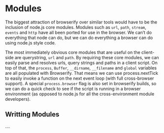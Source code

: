 # Modules

The biggest attraction of browserify over similar tools would have to be the inclusion of node.js core modules. Modules such as `url`, `path`, `stream`, `events` and `http` have all been ported for use in the browser. We can’t do everything that node can do, but we can do everything a browser can do using node.js style code.

The most immediately obvious core modules that are useful on the client-side are querystring, `url` and `path`. By requiring these core modules, we can easily parse and resolves urls, query strings and paths in a client script. On top of that, the `process`, `Buffer`, `__dirname`, `__filename` and `global` variables are all populated with Browserify. That means we can use process.nextTick to easily invoke a function on the next event loop (with full cross-browser support). A special `process.browser` flag is also set in browserify builds, so we can do a quick check to see if the script is running in a browser environment (as opposed to node.js for all the cross-environment module developers).

## Writting Modules

....
